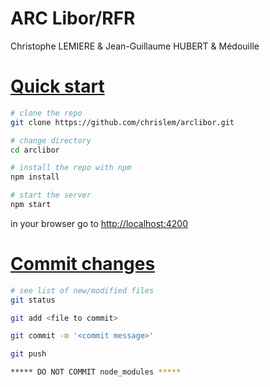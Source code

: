 # ARC Libor/RFR

Christophe LEMIERE & Jean-Guillaume HUBERT & Médouille

# [Quick start](#quick-start)

```bash
# clone the repo
git clone https://github.com/chrislem/arclibor.git

# change directory
cd arclibor

# install the repo with npm
npm install

# start the server
npm start

```
in your browser go to [http://localhost:4200](http://localhost:4200) 


# [Commit changes](#commit-changes)

```bash
# see list of new/modified files
git status 

git add <file to commit>

git commit -m '<commit message>'

git push

***** DO NOT COMMIT node_modules *****
```


